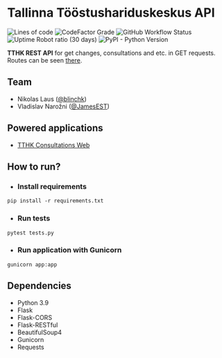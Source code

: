# Tallinna Tööstushariduskeskus API
![Lines of code](https://img.shields.io/tokei/lines/github/bredbrains/tthk-api)
![CodeFactor Grade](https://img.shields.io/codefactor/grade/github/bredbrains/tthk-api)
![GitHub Workflow Status](https://img.shields.io/github/workflow/status/bredbrains/tthk-api/CodeQL%20+%20pyTest)
![Uptime Robot ratio (30 days)](https://img.shields.io/uptimerobot/ratio/m786991239-d3351dfc1019b145e07f8548)
![PyPI - Python Version](https://img.shields.io/pypi/pyversions/flask)

**TTHK REST API** for get changes, consultations and etc. in GET requests.
Routes can be seen [there](https://github.com/bredbrains/tthk-api/blob/master/routes/README.md).
## Team
* Nikolas Laus ([@blinchk](https://github.com/blinchk))
* Vladislav Narožni ([@JamesEST](https://github.com/JamesEST))
## Powered applications
* [TTHK Consultations Web](https://github.com/bredbrains/tthk-api)
## How to run?
* ### Install requirements
```
pip install -r requirements.txt 
```
* ### Run tests
```
pytest tests.py
```
* ### Run application with Gunicorn
```
gunicorn app:app
```
## Dependencies
* Python 3.9
* Flask
* Flask-CORS
* Flask-RESTful
* BeautifulSoup4
* Gunicorn
* Requests

